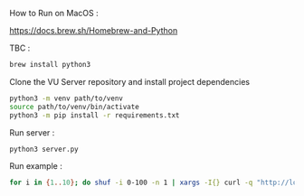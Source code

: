 How to Run on MacOS :

https://docs.brew.sh/Homebrew-and-Python

TBC : 
```zsh
brew install python3
```

Clone the VU Server repository and install project dependencies

```zsh
python3 -m venv path/to/venv
source path/to/venv/bin/activate
python3 -m pip install -r requirements.txt
```

Run server :
```zsh
python3 server.py 
```

Run example :
```zsh
for i in {1..10}; do shuf -i 0-100 -n 1 | xargs -I{} curl -q "http://localhost:5340/api/v0/dial/500075000750524834313020/set?value={}&key=cTpAWYuRpA2zx75Yh961Cg" && sleep 2 ; echo  && sleep 0.5; done
```




